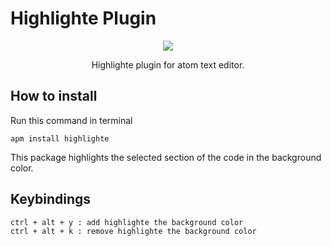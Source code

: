 # Highlighte Plugin

<p align="center">
	<img src="https://photos.app.goo.gl/VmaRPpB1QOYof79k2">
</p>

<p align="center">
    Highlighte plugin for atom text editor.
</p>

## How to install

Run this command in terminal

	apm install highlighte

This package highlights the selected section 
of the code in the background color.

## Keybindings

	ctrl + alt + y : add highlighte the background color
	ctrl + alt + k : remove highlighte the background color
